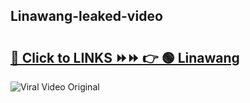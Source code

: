 
 ## Linawang-leaked-video 

# <h2><a href="https://clipsfans.com/Linawang&ref=git">🔗 Click to LINKS ⏩⏩ 👉 🟢 Linawang </a></h2>

<a href="https://clipsfans.com/Linawang&ref=git" rel="nofollow" data-target="animated-image.originalLink"><img src="https://i.ibb.co.com/xMMVF88/686577567.gif" alt="Viral Video Original" style="max-width: 100%; display: inline-block;" data-target="animated-image.originalImage"></a>
